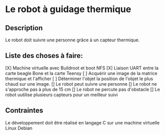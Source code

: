 # Le robot à guidage thermique
## Description
Le robot doit suivre une personne grâce à un capteur thermique.
## Liste des choses à faire:
  [X] Machine virtuelle avec Buildroot et boot NFS
  [X] Liaison UART entre la carte beagle Bone et la carte Teensy
  [ ] Acquérir une image de la matrice thermique et l'afficher
  [ ] Déterminer l'objet la position de l'objet le plus chaud sur une image.
  [] Le robot peut suivre une personne
  [] Le robot ne s'approche pas à plus de 15 cm
  [] Le robot ne percute pas d'obstacle
  [] Le robot uutilise plusieurs capteurs pour un meilleur suivi
  
  ## Contraintes
  Le développement doit être réalisé en langage C sur une machine virtuelle Linux Debian
